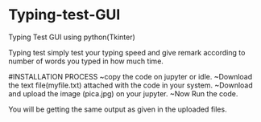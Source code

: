 # Typing-test-GUI
Typing Test GUI using python(Tkinter)

Typing test simply test your typing speed and give remark according to number of words you typed in how much time.

#INSTALLATION PROCESS
~copy the code on jupyter or idle.
~Download the text file(myfile.txt) attached with the code in your system.
~Download and upload the image (pica.jpg) on your jupyter.
~Now Run the code.

You will be getting the same output as given in the uploaded files. 
